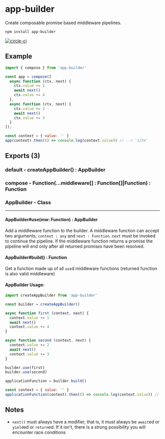 # app-builder

Create composable promise based middleware pipelines.

`npm install app-builder`

[![circle-ci](https://circleci.com/gh/calebboyd/app-builder.png?style=shield)](https://circleci.com/gh/calebboyd/app-builder.png?style=shield)

## Example

```javascript
import { compose } from 'app-builder'

const app = compose([
  async function (ctx, next) {
    ctx.value += 1
    await next()
    ctx.value += 4
  },
  async function (ctx, next) {
    ctx.value += 2
    await next()
    ctx.value += 3
  }
]);

const context = { value: '' }
app(context).then(() => console.log(context.value)) // --> '1234'
```

## Exports (3)

### default - createAppBuilder() : AppBuilder

### compose - Function(...middleware[] : Function[]|Function) : Function

### AppBuilder - Class

---

#### AppBuilder#use(mw: Function) : AppBuilder

Add a middleware function to the builder. A middleware function can accept two arguments;
`context : any` and `next : Function`. `next` must be invoked to continue the pipeline. If
the middleware function returns a promise the pipeline will end only after all
returned promises have been resolved.

#### AppBuilder#build() : Function

Get a function made up of all `use`d middleware functions (returned function is also valid middleware)


#### AppBuilder Usage:

```javascript
import createAppBuilder from 'app-builder'

const builder = createAppBuilder()

async function first (context, next) {
  context.value += 1
  await next()
  context.value += 4
}

async function second (context, next) {
  context.value += 2
  await next()
  context.value += 3
}

builder.use(first)
builder.use(second)

applicationFunction = builder.build()

const context = { value: '' }
applicationFunction(context).then(() => console.log(context.value)) // --> '1234'
```

## Notes

- `next()` must always have a modifier, that is, it must always be `await`ed or `yield`ed or `return`ed.
If it isn't, there is a strong possibility you will encounter race conditions


